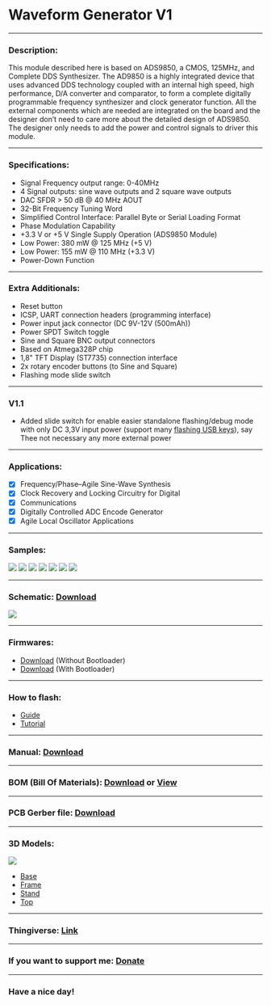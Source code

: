 # Waveform Generator V1

---

### Description:

This module described here is based on ADS9850, a CMOS, 125MHz, and Complete DDS Synthesizer. The AD9850 is a highly integrated device that uses advanced DDS technology coupled with an internal high speed, high performance, D/A converter and comparator, to form a complete digitally programmable frequency synthesizer and clock generator function. All the external components which are needed are integrated on the board and the designer don’t need to care more about the detailed design of ADS9850. The designer only needs to add the power and control signals to driver this module.

---

### Specifications:

- Signal Frequency output range: 0-40MHz
- 4 Signal outputs: sine wave outputs and 2 square wave outputs
- DAC SFDR > 50 dB @ 40 MHz AOUT
- 32-Bit Frequency Tuning Word
- Simplified Control Interface: Parallel Byte or Serial Loading Format
- Phase Modulation Capability
- +3.3 V or +5 V Single Supply Operation (ADS9850 Module)
- Low Power: 380 mW @ 125 MHz (+5 V)
- Low Power: 155 mW @ 110 MHz (+3.3 V)
- Power-Down Function

---

### Extra Additionals:

- Reset button
- ICSP, UART connection headers (programming interface)
- Power input jack connector (DC 9V-12V (500mAh))
- Power SPDT Switch toggle
- Sine and Square BNC output connectors
- Based on Atmega328P chip
- 1,8" TFT Display (ST7735) connection interface
- 2x rotary encoder buttons (to Sine and Square)
- Flashing mode slide switch

---

### V1.1

- Added slide switch for enable easier standalone flashing/debug mode with only DC 3,3V input power (support many [flashing USB keys](https://www.aliexpress.com/wholesale?catId=0&initiative_id=SB_20200810135246&SearchText=ftdi+usb "Aliexpress")), say Thee not necessary  any more external power

---

### Applications:

- [x] Frequency/Phase–Agile Sine-Wave Synthesis
- [x] Clock Recovery and Locking Circuitry for Digital
- [x] Communications
- [x] Digitally Controlled ADC Encode Generator
- [x] Agile Local Oscillator Applications

---

### Samples:

![](https://github.com/drcyberg/Waveform_Generator_V1/blob/master/pictures/3.jpg)
![](https://github.com/drcyberg/Waveform_Generator_V1/blob/master/pictures/2.jpg)
![](https://github.com/drcyberg/Waveform_Generator_V1/blob/master/pictures/1.jpg)
![](https://github.com/drcyberg/Waveform_Generator_V1/blob/master/pictures/1khz_si.jpg)
![](https://github.com/drcyberg/Waveform_Generator_V1/blob/master/pictures/1khz_sq.jpg)
![](https://github.com/drcyberg/Waveform_Generator_V1/blob/master/pictures/1mhz_si.jpg)
![](https://github.com/drcyberg/Waveform_Generator_V1/blob/master/pictures/1mhz_sq.jpg)

---

### Schematic: [Download](https://github.com/drcyberg/Waveform_Generator_V1/blob/master/pictures/waveform_generator.pdf "Download")

![](https://github.com/drcyberg/Waveform_Generator_V1/blob/master/pictures/waveform_generator-1.jpg)

---

### Firmwares:

- [Download](https://github.com/drcyberg/Waveform_Generator_V1/blob/master/firmware/wfg_v1.hex "Firmware") (Without Bootloader)
- [Download](https://github.com/drcyberg/Waveform_Generator_V1/blob/master/firmware/wfg_v1_with_bootloader.hex "Firmware") (With Bootloader)

---

### How to flash:

- [Guide](https://www.arduino.cc/en/Guide/ArduinoISP "Guide")
- [Tutorial](https://www.arduino.cc/en/tutorial/arduinoISP "Tutorial")

---

### Manual: [Download](https://github.com/drcyberg/Waveform_Generator_V1/blob/master/pictures/ad9850.pdf "Manual")

---

### BOM (Bill Of Materials): [Download](https://github.com/drcyberg/Waveform_Generator_V1/blob/master/pictures/waveform_generator.xlsx "Link") or [View](https://docs.zoho.eu/sheet/published.do?rid=4giszd4cce01cc18e43eeb01cfa9d0c18318f "View")

---

### PCB Gerber file: [Download](https://github.com/drcyberg/Waveform_Generator_V1/blob/master/manufacturing/wfg_v1.zip "Download")

---

### 3D Models:

![](https://github.com/drcyberg/Waveform_Generator_V1/blob/master/pictures/Assembled.jpg)

- [Base](https://github.com/drcyberg/Waveform_Generator_V1/blob/master/stl/base.stl "Base")
- [Frame](https://github.com/drcyberg/Waveform_Generator_V1/blob/master/stl/frame.stl "Frame")
- [Stand](https://github.com/drcyberg/Waveform_Generator_V1/blob/master/stl/stand.stl "Stand")
- [Top](https://github.com/drcyberg/Waveform_Generator_V1/blob/master/stl/top.stl "Top")

---

### Thingiverse: [Link](https://www.thingiverse.com/thing:4544577 "Link")

---

### If you want to support me: [Donate](https://www.paypal.me/Kunee82 "Donate")

---

### Have a nice day!
